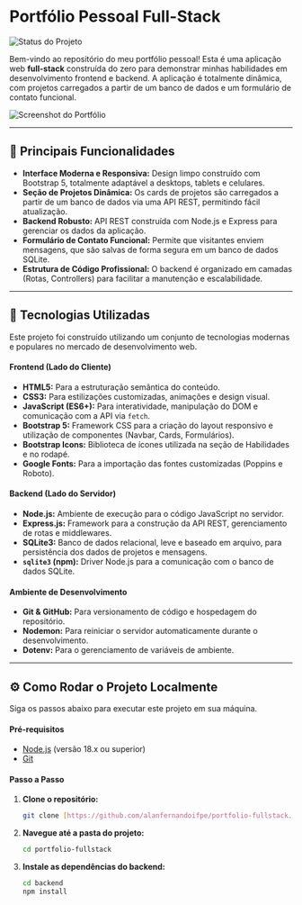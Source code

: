 # Portfólio Pessoal Full-Stack

![Status do Projeto](https://img.shields.io/badge/status-concluído-brightgreen)

Bem-vindo ao repositório do meu portfólio pessoal! Esta é uma aplicação web **full-stack** construída do zero para demonstrar minhas habilidades em desenvolvimento frontend e backend. A aplicação é totalmente dinâmica, com projetos carregados a partir de um banco de dados e um formulário de contato funcional.

![Screenshot do Portfólio](https://i.imgur.com/72QsLNF.png)

---

## 🚀 Principais Funcionalidades

-   **Interface Moderna e Responsiva:** Design limpo construído com Bootstrap 5, totalmente adaptável a desktops, tablets e celulares.
-   **Seção de Projetos Dinâmica:** Os cards de projetos são carregados a partir de um banco de dados via uma API REST, permitindo fácil atualização.
-   **Backend Robusto:** API REST construída com Node.js e Express para gerenciar os dados da aplicação.
-   **Formulário de Contato Funcional:** Permite que visitantes enviem mensagens, que são salvas de forma segura em um banco de dados SQLite.
-   **Estrutura de Código Profissional:** O backend é organizado em camadas (Rotas, Controllers) para facilitar a manutenção e escalabilidade.

---

## 🔧 Tecnologias Utilizadas

Este projeto foi construído utilizando um conjunto de tecnologias modernas e populares no mercado de desenvolvimento web.

#### **Frontend (Lado do Cliente)**

-   **HTML5:** Para a estruturação semântica do conteúdo.
-   **CSS3:** Para estilizações customizadas, animações e design visual.
-   **JavaScript (ES6+):** Para interatividade, manipulação do DOM e comunicação com a API via `fetch`.
-   **Bootstrap 5:** Framework CSS para a criação do layout responsivo e utilização de componentes (Navbar, Cards, Formulários).
-   **Bootstrap Icons:** Biblioteca de ícones utilizada na seção de Habilidades e no rodapé.
-   **Google Fonts:** Para a importação das fontes customizadas (Poppins e Roboto).

#### **Backend (Lado do Servidor)**

-   **Node.js:** Ambiente de execução para o código JavaScript no servidor.
-   **Express.js:** Framework para a construção da API REST, gerenciamento de rotas e middlewares.
-   **SQLite3:** Banco de dados relacional, leve e baseado em arquivo, para persistência dos dados de projetos e mensagens.
-   **`sqlite3` (npm):** Driver Node.js para a comunicação com o banco de dados SQLite.

#### **Ambiente de Desenvolvimento**

-   **Git & GitHub:** Para versionamento de código e hospedagem do repositório.
-   **Nodemon:** Para reiniciar o servidor automaticamente durante o desenvolvimento.
-   **Dotenv:** Para o gerenciamento de variáveis de ambiente.

---

## ⚙️ Como Rodar o Projeto Localmente

Siga os passos abaixo para executar este projeto em sua máquina.

#### **Pré-requisitos**

-   [Node.js](https://nodejs.org/en/) (versão 18.x ou superior)
-   [Git](https://git-scm.com/)

#### **Passo a Passo**

1.  **Clone o repositório:**
    ```bash
    git clone [https://github.com/alanfernandoifpe/portfolio-fullstack.git](https://github.com/alanfernandoifpe/portfolio-fullstack.git)
    ```

2.  **Navegue até a pasta do projeto:**
    ```bash
    cd portfolio-fullstack
    ```

3.  **Instale as dependências do backend:**
    ```bash
    cd backend
    npm install
